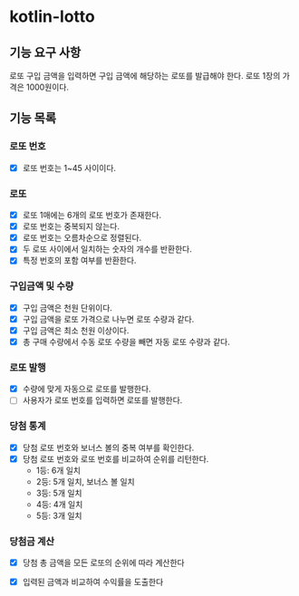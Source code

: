 # kotlin-lotto

## 기능 요구 사항
로또 구입 금액을 입력하면 구입 금액에 해당하는 로또를 발급해야 한다.
로또 1장의 가격은 1000원이다.
## 기능 목록
### 로또 번호
- [x] 로또 번호는 1~45 사이이다.
### 로또
- [x] 로또 1매에는 6개의 로또 번호가 존재한다.
- [x] 로또 번호는 중복되지 않는다.
- [x] 로또 번호는 오름차순으로 정렬된다.
- [x] 두 로또 사이에서 일치하는 숫자의 개수를 반환한다.
- [x] 특정 번호의 포함 여부를 반환한다.
### 구입금액 및 수량
- [x] 구입 금액은 천원 단위이다.
- [x] 구입 금액을 로또 가격으로 나누면 로또 수량과 같다.
- [x] 구입 금액은 최소 천원 이상이다.
- [x] 총 구매 수량에서 수동 로또 수량을 빼면 자동 로또 수량과 같다.
### 로또 발행
- [x] 수량에 맞게 자동으로 로또를 발행한다.
- [ ] 사용자가 로또 번호를 입력하면 로또를 발행한다.
### 당첨 통계
- [x] 당첨 로또 번호와 보너스 볼의 중복 여부를 확인한다.
- [x] 당첨 로또 번호와 로또 번호를 비교하여 순위를 리턴한다.
  - 1등: 6개 일치
  - 2등: 5개 일치, 보너스 볼 일치
  - 3등: 5개 일치
  - 4등: 4개 일치
  - 5등: 3개 일치
### 당첨금 계산
- [x] 당첨 총 금액을 모든 로또의 순위에 따라 계산한다
- [x] 입력된 금액과 비교하여 수익률을 도출한다


